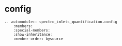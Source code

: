 # config

```{eval-rst}
.. automodule:: spectro_inlets_quantification.config
    :members:
    :special-members:
    :show-inheritance:
    :member-order: bysource
```
